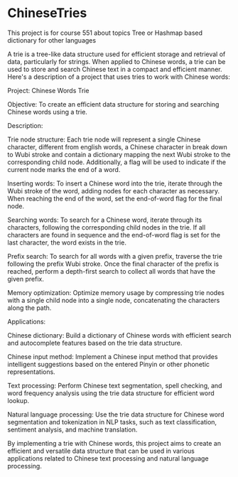 # ChineseTries

This project is for course 551 about topics Tree or Hashmap based dictionary for other languages

A trie is a tree-like data structure used for efficient storage and retrieval of data, particularly for strings. When applied to Chinese words, a trie can be used to store and search Chinese text in a compact and efficient manner. Here's a description of a project that uses tries to work with Chinese words:

Project: Chinese Words Trie

Objective: To create an efficient data structure for storing and searching Chinese words using a trie.

Description:

Trie node structure: Each trie node will represent a single Chinese character, different from english words, a Chinese character in break down to Wubi stroke and contain a dictionary mapping the next Wubi stroke to the corresponding child node. Additionally, a flag will be used to indicate if the current node marks the end of a word.

Inserting words: To insert a Chinese word into the trie, iterate through the Wubi stroke of the word, adding nodes for each character as necessary. When reaching the end of the word, set the end-of-word flag for the final node.

Searching words: To search for a Chinese word, iterate through its characters, following the corresponding child nodes in the trie. If all characters are found in sequence and the end-of-word flag is set for the last character, the word exists in the trie.

Prefix search: To search for all words with a given prefix, traverse the trie following the prefix Wubi stroke. Once the final character of the prefix is reached, perform a depth-first search to collect all words that have the given prefix.

Memory optimization: Optimize memory usage by compressing trie nodes with a single child node into a single node, concatenating the characters along the path.

Applications:

Chinese dictionary: Build a dictionary of Chinese words with efficient search and autocomplete features based on the trie data structure.

Chinese input method: Implement a Chinese input method that provides intelligent suggestions based on the entered Pinyin or other phonetic representations.

Text processing: Perform Chinese text segmentation, spell checking, and word frequency analysis using the trie data structure for efficient word lookup.

Natural language processing: Use the trie data structure for Chinese word segmentation and tokenization in NLP tasks, such as text classification, sentiment analysis, and machine translation.

By implementing a trie with Chinese words, this project aims to create an efficient and versatile data structure that can be used in various applications related to Chinese text processing and natural language processing.

